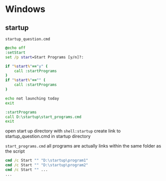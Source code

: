 # Windows #

## startup ##

``startup_question.cmd``
```bat
@echo off
:setStart
set /p start=Start Programs [y/n]?: 

if "%start%"=="y" (
	call :startPrograms
) 
if "%start%"=="" (
	call :startPrograms
)

echo not launching today
exit

:startPrograms
call D:\startup\start_programs.cmd
exit
```

open start up directory with ``shell:startup``
create link to startup_question.cmd in startup directory

``start_programs.cmd`` all programs are actually links within the same folder as the script 
```bat
cmd /c Start "" "D:\startup\program1"
cmd /c Start "" "D:\startup\program2"
cmd /c Start "" ...
...
```